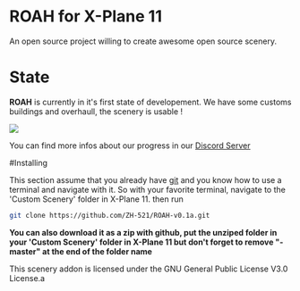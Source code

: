 # ROAH for X-Plane 11
An open source project willing to create awesome open source scenery.

# State
**ROAH** is currently in it's first state of developement. We have some customs buildings and overhaull, the scenery is usable !

![](https://media.discordapp.net/attachments/728483961722110062/728492078669234196/Screenshot_2020-07-03_at_14.05.43.png)

You can find more infos about our progress in our [Discord Server](https://discord.gg/XVwjxBH)

#Installing

This section assume that you already have [git](https://git-scm.com/) and you know how to use a terminal and navigate with it.
So with your favorite terminal, navigate to the 'Custom Scenery' folder in X-Plane 11. then run
```sh
git clone https://github.com/ZH-521/ROAH-v0.1a.git
```
**You can also download it as a zip with github, put the unziped folder in your 'Custom Scenery' folder in X-Plane 11 but don't forget to remove "-master" at the end of the folder name**


This scenery addon is licensed under the GNU General Public License V3.0 License.a
